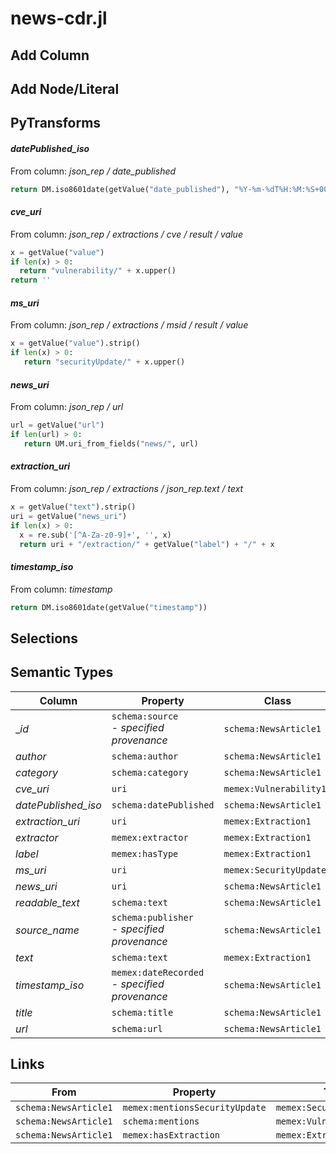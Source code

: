 # news-cdr.jl

## Add Column

## Add Node/Literal

## PyTransforms
#### _datePublished_iso_
From column: _json_rep / date_published_
``` python
return DM.iso8601date(getValue("date_published"), "%Y-%m-%dT%H:%M:%S+00:00")
```

#### _cve_uri_
From column: _json_rep / extractions / cve / result / value_
``` python
x = getValue("value")
if len(x) > 0:
  return "vulnerability/" + x.upper()
return ''
```

#### _ms_uri_
From column: _json_rep / extractions / msid / result / value_
``` python
x = getValue("value").strip()
if len(x) > 0:
   return "securityUpdate/" + x.upper()
```

#### _news_uri_
From column: _json_rep / url_
``` python
url = getValue("url")
if len(url) > 0:
   return UM.uri_from_fields("news/", url)
```

#### _extraction_uri_
From column: _json_rep / extractions / json_rep.text / text_
``` python
x = getValue("text").strip()
uri = getValue("news_uri")
if len(x) > 0:
  x = re.sub('[^A-Za-z0-9]+', '', x)
  return uri + "/extraction/" + getValue("label") + "/" + x
```

#### _timestamp_iso_
From column: _timestamp_
``` python
return DM.iso8601date(getValue("timestamp"))
```


## Selections

## Semantic Types
| Column | Property | Class |
|  ----- | -------- | ----- |
| __id_ | `schema:source`<BR> - _specified provenance_ | `schema:NewsArticle1`|
| _author_ | `schema:author` | `schema:NewsArticle1`|
| _category_ | `schema:category` | `schema:NewsArticle1`|
| _cve_uri_ | `uri` | `memex:Vulnerability1`|
| _datePublished_iso_ | `schema:datePublished` | `schema:NewsArticle1`|
| _extraction_uri_ | `uri` | `memex:Extraction1`|
| _extractor_ | `memex:extractor` | `memex:Extraction1`|
| _label_ | `memex:hasType` | `memex:Extraction1`|
| _ms_uri_ | `uri` | `memex:SecurityUpdate1`|
| _news_uri_ | `uri` | `schema:NewsArticle1`|
| _readable_text_ | `schema:text` | `schema:NewsArticle1`|
| _source_name_ | `schema:publisher`<BR> - _specified provenance_ | `schema:NewsArticle1`|
| _text_ | `schema:text` | `memex:Extraction1`|
| _timestamp_iso_ | `memex:dateRecorded`<BR> - _specified provenance_ | `schema:NewsArticle1`|
| _title_ | `schema:title` | `schema:NewsArticle1`|
| _url_ | `schema:url` | `schema:NewsArticle1`|


## Links
| From | Property | To |
|  --- | -------- | ---|
| `schema:NewsArticle1` | `memex:mentionsSecurityUpdate` | `memex:SecurityUpdate1`|
| `schema:NewsArticle1` | `schema:mentions` | `memex:Vulnerability1`|
| `schema:NewsArticle1` | `memex:hasExtraction` | `memex:Extraction1`|

